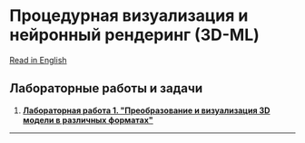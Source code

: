 # Процедурная визуализация и нейронный рендеринг (3D-ML)
[Read in English][en]

## Лабораторные работы и задачи
1. **[Лабораторная работа 1. "Преобразование и визуализация 3D модели в различных форматах"][lab1-ru]**


---
[lab1-ru]: ./Lab1-ru.md
[lab1]: ./Lab1.md

[en]: ./README.md
[ru]: ./README-ru.md